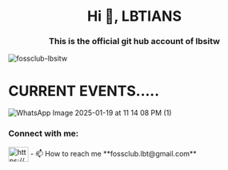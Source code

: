 <h1 align="center">Hi 👋, LBTIANS</h1>
<h3 align="center">This is the official git hub account of lbsitw</h3>

<p align="left"> <img src="https://komarev.com/ghpvc/?username=fossclub-lbsitw&label=Profile%20views&color=0e75b6&style=flat" alt="fossclub-lbsitw" /> </p>

<h1>CURRENT EVENTS.....</h1>

![WhatsApp Image 2025-01-19 at 11 14 08 PM (1)](https://github.com/user-attachments/assets/7398e547-2b93-47b1-8393-0888ffb2af7b)


<h3 align="left">Connect with me:</h3>
<p align="left">
<a href="https://linkedin.com/in/https://www.linkedin.com/company/foss-club-lbsitw/" target="blank"><img align="center" src="https://raw.githubusercontent.com/rahuldkjain/github-profile-readme-generator/master/src/images/icons/Social/linked-in-alt.svg" alt="https://www.linkedin.com/company/foss-club-lbsitw/" height="30" width="40" /></a>
  - 📫 How to reach me **fossclub.lbt@gmail.com**
</p>
